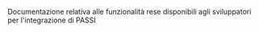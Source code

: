 Documentazione relativa alle funzionalità rese disponibili agli sviluppatori per l'integrazione di PASSI